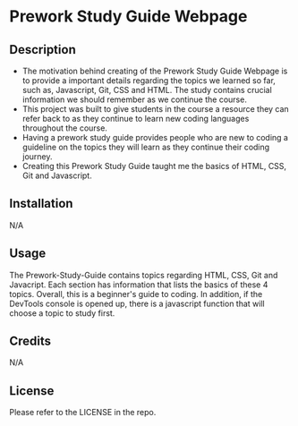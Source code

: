 # Prework Study Guide Webpage

## Description

- The motivation behind creating of the Prework Study Guide Webpage is to provide a important details regarding the topics we learned so far, such as, Javascript, Git, CSS and HTML. The study contains crucial information we should remember as we continue the course.
- This project was built to give students in the course a resource they can refer back to as they continue to learn new coding languages throughout the course.
- Having a prework study guide provides people who are new to coding a guideline on the topics they will learn as they continue their coding journey.
- Creating this Prework Study Guide taught me the basics of HTML, CSS, Git and Javascript.

## Installation

N/A

## Usage

The Prework-Study-Guide contains topics regarding HTML, CSS, Git and Javacript. Each section has information that lists the basics of these 4 topics. Overall, this is a beginner's guide to coding. In addition, if the DevTools console is opened up, there is a javascript function that will choose a topic to study first.

## Credits

N/A

## License

Please refer to the LICENSE in the repo.
